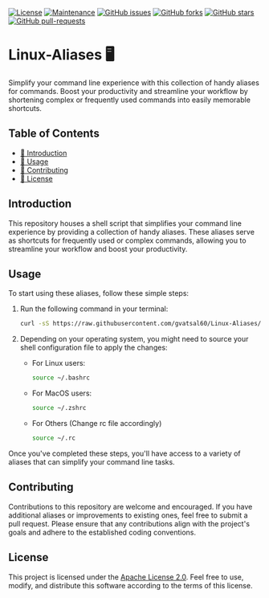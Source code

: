 [![License](https://img.shields.io/badge/License-Apache_2.0-blue.svg)](https://img.shields.io/github/license/gvatsal60/Linux-Aliases)
[![Maintenance](https://img.shields.io/badge/Maintained%3F-Yes-green.svg)](https://img.shields.io/github/license/gvatsal60/Linux-Aliases/graphs/commit-activity)
[![GitHub issues](https://img.shields.io/github/issues/gvatsal60/Linux-All-In-One-Update-Script.svg)](https://img.shields.io/github/license/gvatsal60/Linux-Aliases/issues/)
[![GitHub forks](https://img.shields.io/github/forks/gvatsal60/Linux-All-In-One-Update-Script.svg)](https://img.shields.io/github/license/gvatsal60/Linux-Aliases/network/)
[![GitHub stars](https://img.shields.io/github/stars/gvatsal60/Linux-All-In-One-Update-Script.svg)](https://img.shields.io/github/license/gvatsal60/Linux-Aliases/stargazers)
[![GitHub pull-requests](https://img.shields.io/github/issues-pr/gvatsal60/Linux-All-In-One-Update-Script.svg)](https://img.shields.io/github/license/gvatsal60/Linux-Aliases/pull/)


# Linux-Aliases 🖥️ 

Simplify your command line experience with this collection of handy aliases for commands. Boost your productivity and streamline your workflow by shortening complex or frequently used commands into easily memorable shortcuts.

## Table of Contents
- [📝 Introduction](#introduction)
- [🚀 Usage](#usage)
- [🤝 Contributing](#contributing)
- [📄 License](#license)

## Introduction
This repository houses a shell script that simplifies your command line experience by providing a collection of handy aliases. These aliases serve as shortcuts for frequently used or complex commands, allowing you to streamline your workflow and boost your productivity.

## Usage
To start using these aliases, follow these simple steps:

1. Run the following command in your terminal:
    ```sh
    curl -sS https://raw.githubusercontent.com/gvatsal60/Linux-Aliases/master/main.sh | sh
    ```

2. Depending on your operating system, you might need to source your shell configuration file to apply the changes:
   - For Linux users:
     ```sh
     source ~/.bashrc
     ```
   - For MacOS users:
     ```sh
     source ~/.zshrc
     ```
   - For Others (Change rc file accordingly)
     ```sh
     source ~/.rc
     ```

Once you've completed these steps, you'll have access to a variety of aliases that can simplify your command line tasks.

## Contributing
Contributions to this repository are welcome and encouraged. If you have additional aliases or improvements to existing ones, feel free to submit a pull request. Please ensure that any contributions align with the project's goals and adhere to the established coding conventions.

## License
This project is licensed under the [Apache License 2.0](https://github.com/gvatsal60/Linux-Aliases/blob/main/LICENSE). Feel free to use, modify, and distribute this software according to the terms of this license.
